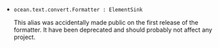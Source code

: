 * `ocean.text.convert.Formatter : ElementSink`

  This alias was accidentally made public on the first release of the formatter.
  It have been deprecated and should probably not affect any project.
